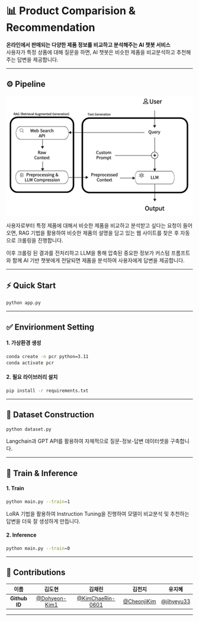 # 📊 Product Comparision & Recommendation

**온라인에서 판매되는 다양한 제품 정보를 비교하고 분석해주는 AI 챗봇 서비스** <br>
사용자가 특정 상품에 대해 질문을 하면, AI 챗봇은 비슷한 제품을 비교분석하고 추천해주는 답변을 제공합니다.

---

## ⚙️ Pipeline

<img src="images/pipeline.png"> <br>

사용자로부터 특정 제품에 대해서 비슷한 제품을 비교하고 분석받고 싶다는 요청이 들어오면, RAG 기법을 활용하여 비슷한 제품의 설명을 담고 있는 웹 사이트를 찾은 후 자동으로 크롤링을 진행합니다. <br>

이후 크롤링 된 결과를 전처리하고 LLM을 통해 압축된 중요한 정보가 커스텀 프롬프트와 함께 AI 기반 챗봇에게 전달되면 제품을 분석하여 사용자에게 답변을 제공합니다.

---

## ⚡️ Quick Start

```bash
python app.py
```

---

## ✅ Envirionment Setting

#### 1️. 가상환경 생성

```bash
conda create -n pcr python=3.11
conda activate pcr
```

#### 2️. 필요 라이브러리 설치

```bash
pip install -r requirements.txt
```

---

## 📁 Dataset Construction

```bash
python dataset.py
```
Langchain과 GPT API를 활용하여 자체적으로 질문-정보-답변 데이터셋을 구축합니다.

---

## 🚀 Train & Inference

#### 1️. Train

```bash
python main.py --train=1
```
LoRA 기법을 활용하여 Instruction Tuning을 진행하여 모델이 비교분석 및 추천하는 답변을 더욱 잘 생성하게 만듭니다.

#### 2️. Inference

```bash
python main.py --train=0
```

---

## 👥 Contributions

|     이름      |                   김도현                    |              김채린              |               김천지               |               유지혜               |
| :-----------: | :----------------------------------------------: | :----------------------------------: | :----------------------------------------: | :----------------------------------------: |
| **Github ID** | [@Dohyeon-Kim1](https://github.com/Dohyeon-Kim1) | [@KimChaeRin-0601](https://github.com/KimChaeRin-0601) | [@CheonjiKim](https://github.com/CheonjiKim) | [@jihyeyu33](https://github.com/jihyeyu33) |

---